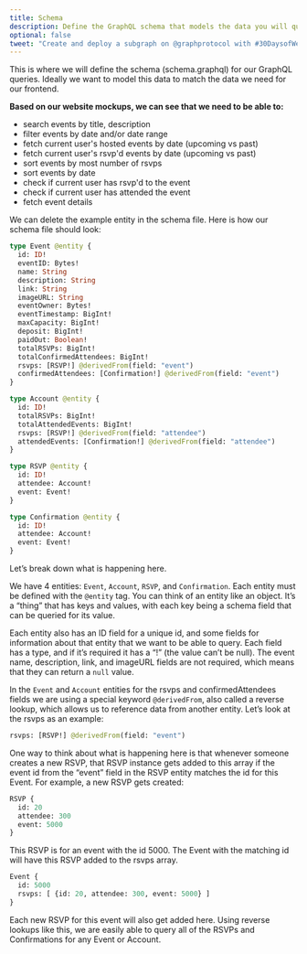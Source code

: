 ```yaml
---
title: Schema
description: Define the GraphQL schema that models the data you will query from your subgraph.
optional: false
tweet: "Create and deploy a subgraph on @graphprotocol with #30DaysofWeb3 @womenbuildweb3 👾"
---
```


This is where we will define the schema (schema.graphql) for our GraphQL queries. Ideally we want to model this data to match the data we need for our frontend.

**Based on our website mockups, we can see that we need to be able to:**

- search events by title, description
- filter events by date and/or date range
- fetch current user's hosted events by date (upcoming vs past)
- fetch current user's rsvp'd events by date (upcoming vs past)
- sort events by most number of rsvps
- sort events by date
- check if current user has rsvp'd to the event
- check if current user has attended the event
- fetch event details

We can delete the example entity in the schema file. Here is how our schema file should look:

```graphql
type Event @entity {
  id: ID!
  eventID: Bytes!
  name: String
  description: String
  link: String
  imageURL: String
  eventOwner: Bytes!
  eventTimestamp: BigInt!
  maxCapacity: BigInt!
  deposit: BigInt!
  paidOut: Boolean!
  totalRSVPs: BigInt!
  totalConfirmedAttendees: BigInt!
  rsvps: [RSVP!] @derivedFrom(field: "event")
  confirmedAttendees: [Confirmation!] @derivedFrom(field: "event")
}

type Account @entity {
  id: ID!
  totalRSVPs: BigInt!
  totalAttendedEvents: BigInt!
  rsvps: [RSVP!] @derivedFrom(field: "attendee")
  attendedEvents: [Confirmation!] @derivedFrom(field: "attendee")
}

type RSVP @entity {
  id: ID!
  attendee: Account!
  event: Event!
}

type Confirmation @entity {
  id: ID!
  attendee: Account!
  event: Event!
}

```

Let’s break down what is happening here.

We have 4 entities: `Event`, `Account`, `RSVP`, and `Confirmation`. Each entity must be defined with the `@entity` tag. You can think of an entity like an object. It’s a “thing” that has keys and values, with each key being a schema field that can be queried for its value.

Each entity also has an ID field for a unique id, and some fields for information about that entity that we want to be able to query. Each field has a type, and if it’s required it has a “!” (the value can’t be null). The event name, description, link, and imageURL fields are not required, which means that they can return a `null` value.

In the `Event` and `Account` entities for the rsvps and confirmedAttendees fields we are using a special keyword `@derivedFrom`, also called a reverse lookup, which allows us to reference data from another entity. Let’s look at the rsvps as an example:

```graphql
rsvps: [RSVP!] @derivedFrom(field: "event")
```

One way to think about what is happening here is that whenever someone creates a new RSVP, that RSVP instance gets added to this array if the event id from the “event” field in the RSVP entity matches the id for this Event. For example, a new RSVP gets created:

```graphql
RSVP {
  id: 20
  attendee: 300
  event: 5000
}
```

This RSVP is for an event with the id 5000. The Event with the matching id will have this RSVP added to the rsvps array.

```graphql
Event {
  id: 5000
  rsvps: [ {id: 20, attendee: 300, event: 5000} ]
}
```

Each new RSVP for this event will also get added here. Using reverse lookups like this, we are easily able to query all of the RSVPs and Confirmations for any Event or Account.

